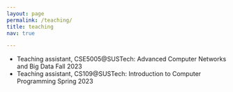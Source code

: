```yaml
---
layout: page
permalink: /teaching/
title: teaching
nav: true

---
```

- Teaching assistant, CSE5005@SUSTech: Advanced Computer Networks and Big Data Fall 2023
- Teaching assistant, CS109@SUSTech: Introduction to Computer Programming Spring 2023
